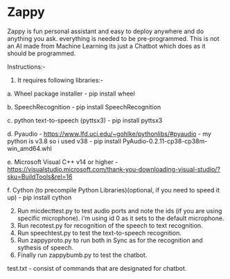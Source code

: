 # Zappy
Zappy is fun personal assistant and easy to deploy anywhere and do anything you ask. everything is needed to be pre-programmed. This is not an AI made from Machine Learning its just a Chatbot which does as it should be programmed.

Instructions:-

1. It requires following libraries:-
 
 a. Wheel package installer - pip install wheel
 
 b. SpeechRecognition - pip install SpeechRecognition
 
 c. python text-to-speech (pyttsx3) - pip install pyttsx3
 
 d. Pyaudio - https://www.lfd.uci.edu/~gohlke/pythonlibs/#pyaudio - my python is v3.8 so i used v38 - pip install PyAudio-0.2.11-cp38-cp38m-win_amd64.whl
 
 e. Microsoft Visual C++ v14 or higher - https://visualstudio.microsoft.com/thank-you-downloading-visual-studio/?sku=BuildTools&rel=16 
 
 f. Cython (to precompile Python Libraries)(optional, if you need to speed it up) - pip install cython

2. Run micdecttest.py to test audio ports and note the ids (if you are using specific microphone). i'm using id 0 as it sets to the default microphone.
3. Run recotest.py for recognition of the speech to text recognition.
4. Run speechtest.py to test the text-to-speech recognition.
5. Run zappyproto.py to run both in Sync as for the recognition and sythesis of speech.
6. Finally run zappybumb.py to test the chatbot.

test.txt - consist of commands that are designated for chatbot.
